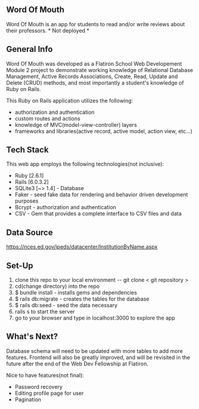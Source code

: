 ## Word Of Mouth

Word Of Mouth is an app for students to read and/or write reviews about their professors. * Not deployed *


## General Info

Word Of Mouth was developed as a Flatiron School Web Developement Module 2 project to demonstrate working knowledge of Relational Database Management, Active Records Associations, Create, Read, Update and Delete (CRUD) methods, and most importantly a student's knowledge of Ruby on Rails. 

This Ruby on Rails application utilizes the following:
* authorization and authentication
* custom routes and actions 
* knowledge of MVC(model-view-controller) layers
* frameworks and libraries(active record, active model, action view, etc...)


## Tech Stack

This web app employs the following technologies(not inclusive):

* Ruby [2.6.1]
* Rails [6.0.3.2]
* SQLite3 [~> 1.4] - Database
* Faker - seed fake data for rendering and behavior driven development purposes
* Bcrypt - authorization and authentication
* CSV - Gem that provides a complete interface to CSV files and data


## Data Source

https://nces.ed.gov/ipeds/datacenter/InstitutionByName.aspx


## Set-Up

1. clone this repo to your local environment -- git clone < git repository >
2. cd(change directory) into the repo
3. $ bundle install - installs gems and dependencies
4. $ rails db:migrate - creates the tables for the database
5. $ rails db:seed - seed the data necessary
6. rails s to start the server
7. go to your browser and type in localhost:3000 to explore the app

## What's Next?

Database schema will need to be updated with more tables to add more features.
Frontend will also be greatly improved, and will be revisited in the future after the end of the Web Dev Fellowship at Flatiron.

Nice to have features(not final):
* Password recovery
* Editing profile page for user
* Pagination
